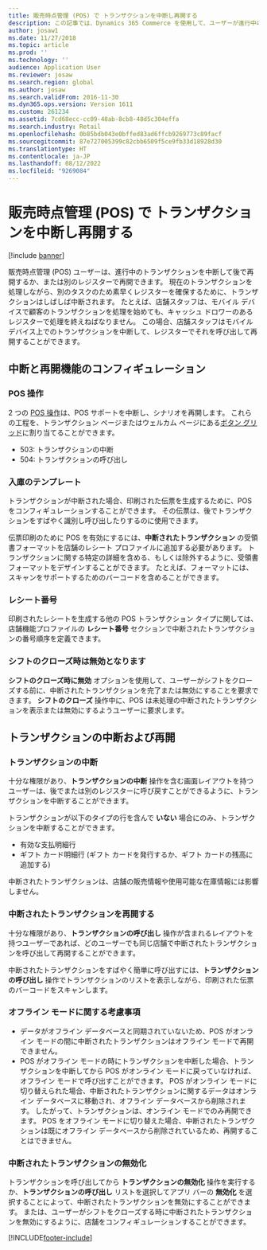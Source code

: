 ```yaml
---
title: 販売時点管理 (POS) で トランザクションを中断し再開する
description: この記事では、Dynamics 365 Commerce を使用して、ユーザーが進行中のトランザクションを中断して後で再開する、または別のレジスターで再開する方法について説明します。
author: josaw1
ms.date: 11/27/2018
ms.topic: article
ms.prod: ''
ms.technology: ''
audience: Application User
ms.reviewer: josaw
ms.search.region: global
ms.author: josaw
ms.search.validFrom: 2016-11-30
ms.dyn365.ops.version: Version 1611
ms.custom: 261234
ms.assetid: 7cd68ecc-cc09-48ab-8cb8-48d5c304effa
ms.search.industry: Retail
ms.openlocfilehash: 0b85bdb043e0bffed83ad6ffcb9269773c89facf
ms.sourcegitcommit: 87e727005399c82cbb6509f5ce9fb33d18928d30
ms.translationtype: HT
ms.contentlocale: ja-JP
ms.lasthandoff: 08/12/2022
ms.locfileid: "9269084"
---
```

# <a name="suspend-and-resume-a-transaction-in-the-point-of-sale-pos"></a>販売時点管理 (POS) で トランザクションを中断し再開する

[!include [banner](includes/banner.md)]


販売時点管理 (POS) ユーザーは、進行中のトランザクションを中断して後で再開するか、または別のレジスターで再開できます。 現在のトランザクションを処理しながら、別のタスクのため素早くレジスターを確保するために、トランザクションはしばしば中断されます。 たとえば、店舗スタッフは、モバイル デバイスで顧客のトランザクションを処理を始めても、キャッシュ ドロワーのあるレジスターで処理を終えねばなりません。 この場合、店舗スタッフはモバイル デバイス上でのトランザクションを中断して、レジスターでそれを呼び出して再開することができます。

## <a name="configure-suspend-and-resume-functionality"></a>中断と再開機能のコンフィギュレーション

### <a name="pos-operations"></a>POS 操作

2 つの [POS 操作](pos-operations.md)は、POS サポートを中断し、シナリオを再開します。 これらの工程を、トランザクション ページまたはウェルカム ページにある[ボタン グリッド](pos-screen-layouts.md)に割り当てることができます。

- 503: トランザクションの中断
- 504: トランザクションの呼び出し

### <a name="receipt-template"></a>入庫のテンプレート

トランザクションが中断された場合、印刷された伝票を生成するために、POS をコンフィギュレーションすることができます。 その伝票は、後でトランザクションをすばやく識別し呼び出したりするのに使用できます。

伝票印刷のために POS を有効にするには、**中断されたトランザクション** の受領書フォーマットを店舗のレシート プロファイルに追加する必要があります。 トランザクションに関する特定の詳細を含める、もしくは除外するように、受領書フォーマットをデザインすることができます。 たとえば、フォーマットには、スキャンをサポートするためのバーコードを含めることができます。

### <a name="receipt-numbering"></a>レシート番号

印刷されたレシートを生成する他の POS トランザクション タイプに関しては、店舗機能プロファイルの **レシート番号** セクションで中断されたトランザクションの番号順序を定義できます。

### <a name="void-when-closing-shift"></a>シフトのクローズ時は無効となります

**シフトのクローズ時に無効** オプションを使用して、ユーザーがシフトをクローズする前に、中断されたトランザクションを完了または無効にすることを要求できます。 **シフトのクローズ** 操作中に、POS は未処理の中断されたトランザクションを表示または無効にするようユーザーに要求します。

## <a name="suspend-and-resume-a-transaction"></a>トランザクションの中断および再開

### <a name="suspend-a-transaction"></a>トランザクションの中断

十分な権限があり、**トランザクションの中断** 操作を含む画面レイアウトを持つユーザーは、後でまたは別のレジスターに呼び戻すことができるように、トランザクションを中断することができます。

トランザクションが以下のタイプの行を含んで **いない** 場合にのみ、トランザクションを中断することができます。

- 有効な支払明細行
- ギフト カード明細行 (ギフト カードを発行するか、ギフト カードの残高に追加する)

中断されたトランザクションは、店舗の販売情報や使用可能な在庫情報には影響しません。

### <a name="resume-a-suspended-transaction"></a>中断されたトランザクションを再開する

十分な権限があり、**トランザクションの呼び出し** 操作が含まれるレイアウトを持つユーザーであれば、どのユーザーでも同じ店舗で中断されたトランザクションを呼び出して再開することができます。

中断されたトランザクションをすばやく簡単に呼び出すには、**トランザクションの呼び出し** 操作でトランザクションのリストを表示しながら、印刷された伝票のバーコードをスキャンします。

### <a name="considerations-for-offline-mode"></a>オフライン モードに関する考慮事項

- データがオフライン データベースと同期されていないため、POS がオンライン モードの間に中断されたトランザクションはオフライン モードで再開できません。
- POS がオフライン モードの時にトランザクションを中断した場合、トランザクションを中断してから POS がオンライン モードに戻っていなければ、オフライン モードで呼び出すことができます。 POS がオンライン モードに切り替えられた場合、中断されたトランザクションに関するデータはオンライン データベースに移動され、オフライン データベースから削除されます。 したがって、トランザクションは、オンライン モードでのみ再開できます。 POS をオフライン モードに切り替えた場合、中断されたトランザクションは既にオフライン データベースから削除されているため、再開することはできません。

### <a name="void-a-suspended-transaction"></a>中断されたトランザクションの無効化

トランザクションを呼び出してから **トランザクションの無効化** 操作を実行するか、**トランザクションの呼び出し** リストを選択してアプリ バーの **無効化** を選択することによって、中断されたトランザクションを無効にすることができます。 または、ユーザーがシフトをクローズする時に中断されたトランザクションを無効にするように、店舗をコンフィギュレーションすることができます。


[!INCLUDE[footer-include](../includes/footer-banner.md)]
